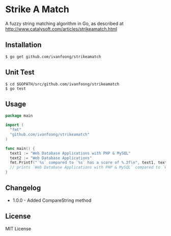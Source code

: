 # Strike A Match
A fuzzy string matching algorithm in Go, as described at <http://www.catalysoft.com/articles/strikeamatch.html>
## Installation
	$ go get github.com/ivanfoong/strikeamatch
## Unit Test
	$ cd $GOPATH/src/github.com/ivanfoong/strikeamatch
	$ go test
## Usage
```go
package main

import (
  "fmt"
  "github.com/ivanfoong/strikeamatch"
)

func main() {
  text1 := "Web Database Applications with PHP & MySQL"
  text2 := "Web Database Applications"
  fmt.Printf("`%s` compared to `%s` has a score of %.2f\n", text1, text2, strikeamatch.CompareString(text1, text2))
  // prints `Web Database Applications with PHP & MySQL` compared to `Web Database Applications` has a score of 0.82
}
```
## Changelog
* 1.0.0 - Added CompareString method
## License
MIT License